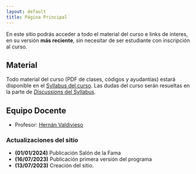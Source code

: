 ```yaml
---
layout: default
title: Página Principal
---
```


En este sitio podrás acceder a todo el material del curso e links de interes, en su versión **más reciente**, sin necesitar de ser estudiante con inscripción al curso.


## Material

Todo material del curso (PDF de clases, códigos y ayudantías) estará disponible en el [Syllabus del curso](https://github.com/PUC-Infovis/Syllabus-2023-2). Las dudas del curso serán resueltas en la parte de [_Discussions_ del Syllabus](https://github.com/PUC-Infovis/Syllabus-2023-2/discussions).



## Equipo Docente

- Profesor: [Hernán Valdivieso](https://hernan4444.github.io/)


### Actualizaciones del sitio


- **(01/01/2024)** Publicación Salón de la Fama
- **(16/07/2023)** Publicación primera versión del programa
- **(13/07/2023)** Creación del sitio.